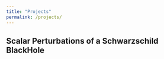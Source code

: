 ```yaml
---
title: "Projects"
permalink: /projects/
---
```


## Scalar Perturbations of a Schwarzschild BlackHole
